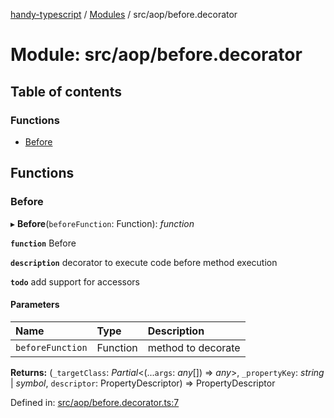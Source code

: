 [handy-typescript](../README.md) / [Modules](../modules.md) / src/aop/before.decorator

# Module: src/aop/before.decorator

## Table of contents

### Functions

- [Before](src_aop_before_decorator.md#before)

## Functions

### Before

▸ **Before**(`beforeFunction`: Function): *function*

**`function`** Before

**`description`** decorator to execute code before method execution

**`todo`** add support for accessors

#### Parameters

| Name | Type | Description |
| :------ | :------ | :------ |
| `beforeFunction` | Function | method to decorate |

**Returns:** (`_targetClass`: *Partial*<(...`args`: *any*[]) => *any*\>, `_propertyKey`: *string* \| *symbol*, `descriptor`: PropertyDescriptor) => PropertyDescriptor

Defined in: [src/aop/before.decorator.ts:7](https://github.com/robbiemu/handy-typescript/blob/064cc3a/src/aop/before.decorator.ts#L7)
